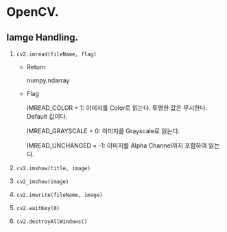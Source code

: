 # OpenCV.

## Iamge Handling.
1. `cv2.imread(fileName, flag)`
    - Return
    
        numpy.ndarray
    
    - Flag

        IMREAD_COLOR = 1: 이미지를 Color로 읽는다. 투명한 값은 무시한다. Default 값이다.

        IMREAD_GRAYSCALE = 0: 이미지를 Grayscale로 읽는다.
    
        IMREAD_UNCHANGED = -1: 이미지를 Alpha Channel까지 포함하여 읽는다.

2. `cv2.imshow(title, image)`
3. `cv2_imshow(image)`
4. `cv2.imwrite(fileName, image)`
5. `cv2.waitKey(0)`
6. `cv2.destroyAllWindows()`